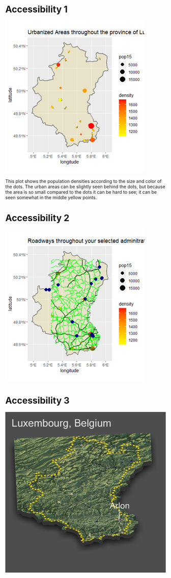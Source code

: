 # Accessibility 1

![](belll.jpeg)

This plot shows the population densities according to the size and color of the dots. The urban areas can be slightly seen behind the dots, but because the area is so small compared to the dots it can be hard to see; it can be seen somewhat in the middle yellow points.
# Accessibility 2
![](luxhealth.jpeg)

# Accessibility 3
![](3dbel.jpg)
